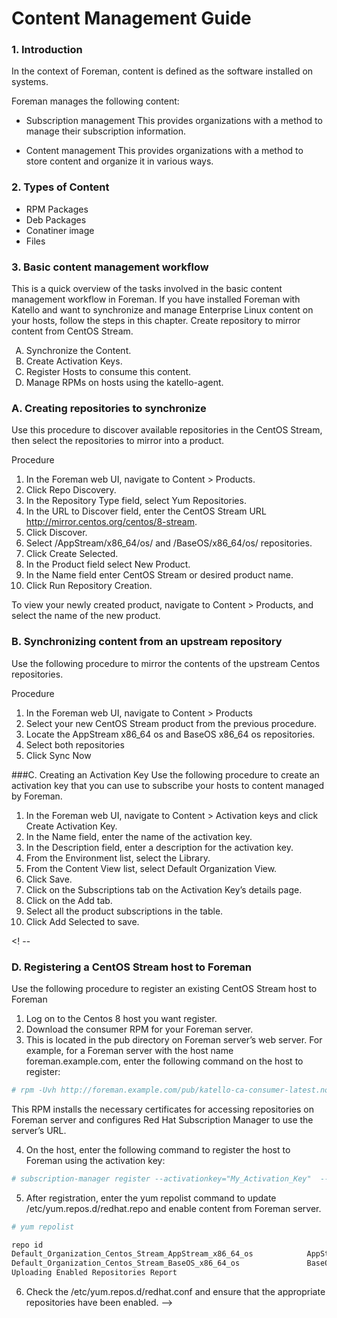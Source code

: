 # Content Management Guide

### 1. Introduction
In the context of Foreman, content is defined as the software installed on systems. 

Foreman manages the following content:

* Subscription management
This provides organizations with a method to manage their subscription information.

* Content management
This provides organizations with a method to store content and organize it in various ways.

### 2. Types of Content
* RPM  Packages
* Deb Packages
* Conatiner image
* Files

### 3. Basic content management workflow
This is a quick overview of the tasks involved in the basic content management workflow in Foreman. If you have installed Foreman with Katello and want to synchronize and manage Enterprise Linux content on your hosts, follow the steps in this chapter.
Create repository to mirror content from CentOS Stream.

<ol type=A>
<li>Synchronize the Content.</li>
<li>Create Activation Keys.</li>
<li>Register Hosts to consume this content.</li>
<li>Manage RPMs on hosts using the katello-agent.</li>
</ol>

### A. Creating repositories to synchronize
Use this procedure to discover available repositories in the CentOS Stream, then select the repositories to mirror into a product.

Procedure

1.  In the Foreman web UI, navigate to Content > Products.
2.  Click Repo Discovery.
3. In the Repository Type field, select Yum Repositories.
4. In the URL to Discover field, enter the CentOS Stream URL http://mirror.centos.org/centos/8-stream.
5. Click Discover.
6. Select /AppStream/x86_64/os/ and /BaseOS/x86_64/os/ repositories.
7. Click Create Selected.
8. In the Product field select New Product.
9. In the Name field enter CentOS Stream or desired product name.
10. Click Run Repository Creation.

To view your newly created product, navigate to Content > Products, and select the name of the new product.

### B. Synchronizing content from an upstream repository
Use the following procedure to mirror the contents of the upstream Centos repositories.

Procedure

1. In the Foreman web UI, navigate to Content > Products
2. Select your new CentOS Stream product from the previous procedure.
3. Locate the AppStream x86_64 os and BaseOS x86_64 os repositories.
4. Select both repositories
5. Click Sync Now

###C. Creating an Activation Key
Use the following procedure to create an activation key that you can use to subscribe your hosts to content managed by Foreman.

1. In the Foreman web UI, navigate to Content > Activation keys and click Create Activation Key.
1. In the Name field, enter the name of the activation key.
1. In the Description field, enter a description for the activation key.
1. From the Environment list, select the Library.
1. From the Content View list, select Default Organization View.
1. Click Save.
1. Click on the Subscriptions tab on the Activation Key’s details page.
1. Click on the Add tab.
1. Select all the product subscriptions in the table.
1. Click Add Selected to save.

<! -- 
### D. Registering a CentOS Stream host to Foreman
Use the following procedure to register an existing CentOS Stream host to Foreman

1. Log on to the Centos 8 host you want register.
2. Download the consumer RPM for your Foreman server.
3. This is located in the pub directory on Foreman server’s web server. For example, for a Foreman server with the host name foreman.example.com, enter the following command on the host to register:

```bash
# rpm -Uvh http://foreman.example.com/pub/katello-ca-consumer-latest.noarch.rpm
```

This RPM installs the necessary certificates for accessing repositories on Foreman server and configures Red Hat Subscription Manager to use the server’s URL.

4. On the host, enter the following command to register the host to Foreman using the activation key:

```bash
# subscription-manager register --activationkey="My_Activation_Key"  --org="My_Organization"
```

5. After registration, enter the yum repolist command to update /etc/yum.repos.d/redhat.repo and enable content from Foreman server.

```bash
# yum repolist

repo id                                                           												repo name
Default_Organization_Centos_Stream_AppStream_x86_64_os            AppStream x86_64 os
Default_Organization_Centos_Stream_BaseOS_x86_64_os               BaseOS x86_64
Uploading Enabled Repositories Report
```

6. Check the /etc/yum.repos.d/redhat.conf and ensure that the appropriate repositories have been enabled.
--> 

